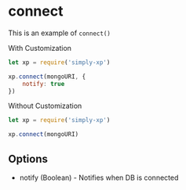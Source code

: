 # connect

This is an example of `connect()`

With Customization

```js
let xp = require('simply-xp')

xp.connect(mongoURI, {
	notify: true
})
```

Without Customization

```js
let xp = require('simply-xp')

xp.connect(mongoURI)
```

## Options

- notify (Boolean) - Notifies when DB is connected

